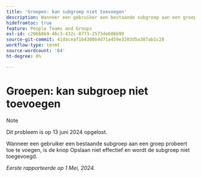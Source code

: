 ```yaml
---
title: 'Groepen: kan subgroep niet toevoegen'
description: Wanneer een gebruiker een bestaande subgroep aan een groep probeert toe te voegen, is de knop Opslaan niet effectief en wordt de subgroep niet toegevoegd.
hidefromtoc: true
feature: People Teams and Groups
exl-id: c29668b9-46c3-432c-8773-2573de606b99
source-git-commit: 41daceaf1b4300b4d71a459e3203d5a387ab1c28
workflow-type: tm+mt
source-wordcount: '64'
ht-degree: 0%

---
```


# Groepen: kan subgroep niet toevoegen

>[!NOTE]
>
>Dit probleem is op 13 juni 2024 opgelost.

Wanneer een gebruiker een bestaande subgroep aan een groep probeert toe te voegen, is de knop Opslaan niet effectief en wordt de subgroep niet toegevoegd.

_Eerste rapporteerde op 1 Mei, 2024._
